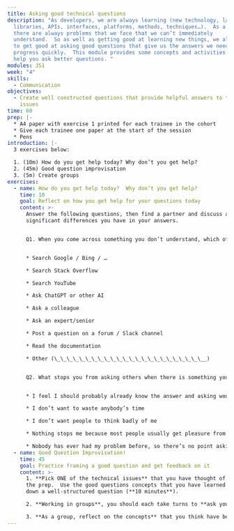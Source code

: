 ```yaml
---
title: Asking good technical questions
description: "As developers, we are always learning (new technology, languages,
  libraries, APIs, interfaces, platforms, methods, techniques…).  As a result,
  there are always problems that we face that we can’t immediately
  understand.  So as well as getting good at learning new things, we also need
  to get good at asking good questions that give us the answers we need to
  progress quickly.  This module provides some concepts and activities that will
  help you ask better questions. "
modules: JS1
week: "4"
skills:
  - Communication
objectives:
  - Create well constructed questions that provide helpful answers to technical
    issues
time: 60
prep: |-
  * A4 paper with exercise 1 printed for each trainee in the cohort  
  * Give each trainee one paper at the start of the session
  * Pens
introduction: |-
  3 exercises below:

  1. (10m) How do you get help today? Why don’t you get help?
  2. (45m) Good question improvisation
  3. (5m) Create groups
exercises:
  - name: How do you get help today?  Why don’t you get help?
    time: 10
    goal: Reflect on how you get help for your questions today
    content: >-
      Answer the following questions, then find a partner and discuss any
      significant differences you have in your answers.


      Q1. When you come across something you don’t understand, which of the following ways do you use to get answers?  


      * Search Google / Bing / …

      * Search Stack Overflow

      * Search YouTube

      * Ask ChatGPT or other AI

      * Ask a colleague

      * Ask an expert/senior

      * Post a question on a forum / Slack channel

      * Read the documentation 

      * Other (\_\_\_\_\_\_\_\_\_\_\_\_\_\_\_\_\_\_\_\_\_\_\_\__)


      Q2. What stops you from asking others when there is something you don’t understand?  Check the ones that apply to you.


      * I feel I should probably already know the answer and asking would reveal my ignorance

      * I don’t want to waste anybody’s time

      * I don’t want people to think badly of me

      * Nothing stops me because most people usually get pleasure from helping, and often even enjoy showing off their knowledge.

      * Nobody has ever had my problem before, so there’s no point asking anyone
  - name: Good Question Improvisation!
    time: 45
    goal: Practice framing a good question and get feedback on it
    content: >-
      1. **Pick ONE of the technical issues** that you have thought of during
      the prep.  Use the good questions concepts that you have learned to write
      down a well-structured question (**10 minutes**).

      2. **Working in groups**, you should each take turns to **ask your question** of the others in your group.  The others should provide constructive feedback on your good question and suggest possible ways it might be improved. (~5 minutes per person, no more than **30 minutes**)

      3. **As a group, reflect on the concepts** that you think have been most beneficial to asking good questions.  Take turns and share with the group one or two of the changes that you made (or someone else made) to a question that resulted in it being easier to answer and therefore more likely to give a more valuable answer. (**5 minutes**)
---
```


